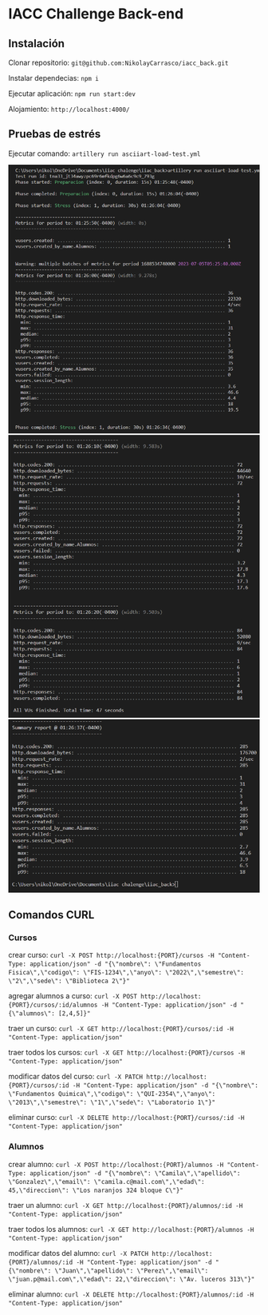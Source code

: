 # IACC Challenge Back-end

## Instalación

Clonar repositorio: `git@github.com:NikolayCarrasco/iacc_back.git`

Instalar dependecias: `npm i`

Ejecutar aplicación: `npm run start:dev`

Alojamiento: `http://localhost:4000/`

## Pruebas de estrés

Ejecutar comando: `artillery run asciiart-load-test.yml`

<img src="./src/imgs/artillery1.png"/>

<img src="./src/imgs/artillery2.png"/>

<img src="./src/imgs/artillery3.png"/>

## Comandos CURL

### Cursos

crear curso: `curl -X POST http://localhost:{PORT}/cursos -H "Content-Type: application/json" -d "{\"nombre\": \"Fundamentos Fisica\",\"codigo\": \"FIS-1234\",\"anyo\": \"2022\",\"semestre\": \"2\",\"sede\": \"Biblioteca 2\"}"`

agregar alumnos a curso: `curl -X POST http://localhost:{PORT}/cursos/:id/alumnos -H "Content-Type: application/json" -d "{\"alumnos\": [2,4,5]}"`

traer un curso: `curl -X GET http://localhost:{PORT}/cursos/:id -H "Content-Type: application/json"`

traer todos los cursos: `curl -X GET http://localhost:{PORT}/cursos -H "Content-Type: application/json"`

modificar datos del curso: `curl -X PATCH http://localhost:{PORT}/cursos/:id -H "Content-Type: application/json" -d "{\"nombre\": \"Fundamentos Quimica\",\"codigo\": \"QUI-2354\",\"anyo\": \"2013\",\"semestre\": \"1\",\"sede\": \"Laboratorio 1\"}"`

eliminar curso: `curl -X DELETE http://localhost:{PORT}/cursos/:id -H "Content-Type: application/json"`

### Alumnos

crear alumno: `curl -X POST http://localhost:{PORT}/alumnos -H "Content-Type: application/json" -d "{\"nombre\": \"Camila\",\"apellido\": \"Gonzalez\",\"email\": \"camila.c@mail.com\",\"edad\": 45,\"direccion\": \"Los naranjos 324 bloque C\"}"`

traer un alumno: `curl -X GET http://localhost:{PORT}/alumnos/:id -H "Content-Type: application/json"`

traer todos los alumnos: `curl -X GET http://localhost:{PORT}/alumnos -H "Content-Type: application/json"`

modificar datos del alumno: `curl -X PATCH http://localhost:{PORT}/alumnos/:id -H "Content-Type: application/json" -d "{\"nombre\": \"Juan\",\"apellido\": \"Perez\",\"email\": \"juan.p@mail.com\",\"edad\": 22,\"direccion\": \"Av. luceros 313\"}"`

eliminar alumno: `curl -X DELETE http://localhost:{PORT}/alumnos/:id -H "Content-Type: application/json"`
